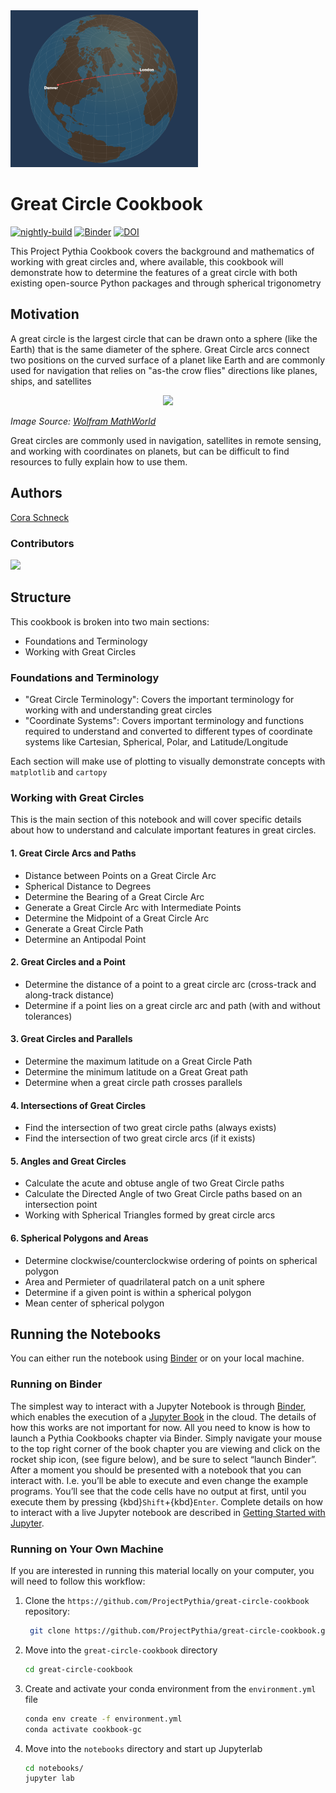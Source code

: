 <img src="thumbnail.png" alt="thumbnail" width="300"/>

# Great Circle Cookbook

[![nightly-build](https://github.com/ProjectPythia/great-circle-cookbook/actions/workflows/nightly-build.yaml/badge.svg)](https://github.com/ProjectPythia/great-circle-cookbook/actions/workflows/nightly-build.yaml)
[![Binder](https://binder.projectpythia.org/badge_logo.svg)](https://binder.projectpythia.org/v2/gh/ProjectPythia/great-circle-cookbook/main?labpath=notebooks)
[![DOI](https://zenodo.org/badge/860220270.svg)](https://zenodo.org/badge/latestdoi/860220270)

This Project Pythia Cookbook covers the background and mathematics of working with great circles and, where available, this cookbook will demonstrate how to determine the features of a great circle with both existing open-source Python packages and through spherical trigonometry


## Motivation

A great circle is the largest circle that can be drawn onto a sphere (like the Earth) that is the same diameter of the sphere. Great Circle arcs connect two positions on the curved surface of a planet like Earth and are commonly used for navigation that relies on "as-the crow flies" directions like planes, ships, and satellites

<p align="center">
<img src="https://mathworld.wolfram.com/images/eps-svg/SmallGreatCircles_700.svg"/>
</p>

_Image Source: [Wolfram MathWorld](https://mathworld.wolfram.com/GreatCircle.html)_

Great circles are commonly used in navigation, satellites in remote sensing, and working with coordinates on planets, but can be difficult to find resources to fully explain how to use them.

## Authors

[Cora Schneck](https://github.com/cyschneck)

### Contributors

<a href="https://github.com/ProjectPythia/great-circle-cookbook/graphs/contributors">
  <img src="https://contrib.rocks/image?repo=ProjectPythia/great-circle-cookbook" />
</a>

## Structure

This cookbook is broken into two main sections:
- Foundations and Terminology
- Working with Great Circles

### Foundations and Terminology

- "Great Circle Terminology": Covers the important terminology for working with and understanding great circles
- "Coordinate Systems": Covers important terminology and functions required to understand and converted to different types of coordinate systems like Cartesian, Spherical, Polar, and Latitude/Longitude

Each section will make use of plotting to visually demonstrate concepts with `matplotlib` and `cartopy`

### Working with Great Circles

This is the main section of this notebook and will cover specific details about how to understand and calculate important features in great circles.

#### 1. **Great Circle Arcs and Paths**
- Distance between Points on a Great Circle Arc
- Spherical Distance to Degrees
- Determine the Bearing of a Great Circle Arc
- Generate a Great Circle Arc with Intermediate Points
- Determine the Midpoint of a Great Circle Arc
- Generate a Great Circle Path
- Determine an Antipodal Point

#### 2. **Great Circles and a Point**
- Determine the distance of a point to a great circle arc (cross-track and along-track distance)
- Determine if a point lies on a great circle arc and path (with and without tolerances)

#### 3. **Great Circles and Parallels**
- Determine the maximum latitude on a Great Circle Path
- Determine the minimum latitude on a Great Great path
- Determine when a great circle path crosses parallels

#### 4. **Intersections of Great Circles**
- Find the intersection of two great circle paths (always exists)
- Find the intersection of two great circle arcs (if it exists)

#### 5. **Angles and Great Circles**
- Calculate the acute and obtuse angle of two Great Circle paths
- Calculate the Directed Angle of two Great Circle paths based on an intersection point
- Working with Spherical Triangles formed by great circle arcs

#### 6. **Spherical Polygons and Areas**
- Determine clockwise/counterclockwise ordering of points on spherical polygon
- Area and Permieter of quadrilateral patch on a unit sphere
- Determine if a given point is within a spherical polygon
- Mean center of spherical polygon

## Running the Notebooks

You can either run the notebook using [Binder](https://binder.projectpythia.org/) or on your local machine.

### Running on Binder

The simplest way to interact with a Jupyter Notebook is through
[Binder](https://binder.projectpythia.org/), which enables the execution of a
[Jupyter Book](https://jupyterbook.org) in the cloud. The details of how this works are not
important for now. All you need to know is how to launch a Pythia
Cookbooks chapter via Binder. Simply navigate your mouse to
the top right corner of the book chapter you are viewing and click
on the rocket ship icon, (see figure below), and be sure to select
“launch Binder”. After a moment you should be presented with a
notebook that you can interact with. I.e. you’ll be able to execute
and even change the example programs. You’ll see that the code cells
have no output at first, until you execute them by pressing
{kbd}`Shift`\+{kbd}`Enter`. Complete details on how to interact with
a live Jupyter notebook are described in [Getting Started with
Jupyter](https://foundations.projectpythia.org/foundations/getting-started-jupyter.html).

### Running on Your Own Machine

If you are interested in running this material locally on your computer, you will need to follow this workflow:

1. Clone the `https://github.com/ProjectPythia/great-circle-cookbook` repository:

   ```bash
    git clone https://github.com/ProjectPythia/great-circle-cookbook.git
   ```

1. Move into the `great-circle-cookbook` directory
   ```bash
   cd great-circle-cookbook
   ```
1. Create and activate your conda environment from the `environment.yml` file
   ```bash
   conda env create -f environment.yml
   conda activate cookbook-gc
   ```
1. Move into the `notebooks` directory and start up Jupyterlab
   ```bash
   cd notebooks/
   jupyter lab
   ```
